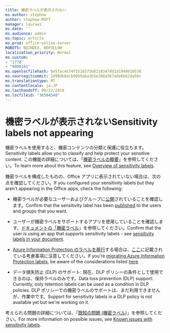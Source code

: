 ```yaml
---
title: 機密ラベルが表示されない
ms.author: stephow
author: stephow-MSFT
manager: laurawi
ms.date: ''
ms.audience: admin
ms.topic: article
ms.prod: office-online-server
ROBOTS: NOINDEX, NOFOLLOW
localization_priority: Normal
ms.custom:
- "1778"
- "9000181"
ms.openlocfilehash: be5fac4cf4f1516575b8310347dd1d1948010538
ms.sourcegitcommit: 1d98db8acb9959aba3b5e308a567ade6b62da56c
ms.translationtype: MT
ms.contentlocale: ja-JP
ms.lasthandoff: 08/22/2019
ms.locfileid: "36504540"
---
```

# <a name="sensitivity-labels-not-appearing"></a><span data-ttu-id="07d92-102">機密ラベルが表示されない</span><span class="sxs-lookup"><span data-stu-id="07d92-102">Sensitivity labels not appearing</span></span>

<span data-ttu-id="07d92-103">機密ラベルを使用すると、機密コンテンツの分類と保護に役立ちます。</span><span class="sxs-lookup"><span data-stu-id="07d92-103">Sensitivity labels allow you to classify and help protect your sensitive content.</span></span> <span data-ttu-id="07d92-104">この機能の詳細については、「[機密ラベルの概要](https://docs.microsoft.com/office365/securitycompliance/sensitivity-labels)」を参照してください。</span><span class="sxs-lookup"><span data-stu-id="07d92-104">To learn more about this feature, see [Overview of sensitivity labels](https://docs.microsoft.com/office365/securitycompliance/sensitivity-labels).</span></span>

<span data-ttu-id="07d92-105">機密ラベルを構成したものの、Office アプリに表示されていない場合は、次の点を確認してください。</span><span class="sxs-lookup"><span data-stu-id="07d92-105">If you configured your sensitivity labels but they aren't appearing in the Office apps, check the following:</span></span>

- <span data-ttu-id="07d92-106">機密ラベルが必要なユーザーおよびグループに[公開](https://docs.microsoft.com/Office365/SecurityCompliance/sensitivity-labels#what-label-policies-can-do)されていることを確認します。</span><span class="sxs-lookup"><span data-stu-id="07d92-106">Confirm that the sensitivity label has been [published](https://docs.microsoft.com/Office365/SecurityCompliance/sensitivity-labels#what-label-policies-can-do) to the users and groups that you want.</span></span>

- <span data-ttu-id="07d92-107">ユーザーが機密ラベルをサポートするアプリを使用していることを確認します。[ドキュメントの「機密ラベル](https://support.office.com/article/apply-sensitivity-labels-to-your-documents-and-email-within-office-2f96e7cd-d5a4-403b-8bd7-4cc636bae0f9?ad=US&ui=en-US&rs=en-US#bkmk_whereavailable)」を参照してください。</span><span class="sxs-lookup"><span data-stu-id="07d92-107">Confirm that the user is using an app that supports sensitivity labels - see [sensitivity labels in your document](https://support.office.com/article/apply-sensitivity-labels-to-your-documents-and-email-within-office-2f96e7cd-d5a4-403b-8bd7-4cc636bae0f9?ad=US&ui=en-US&rs=en-US#bkmk_whereavailable).</span></span>

- <span data-ttu-id="07d92-108">[Azure Information Protection のラベルを移行](https://docs.microsoft.com/azure/information-protection/configure-policy-migrate-labels)する場合は、[ここ](https://docs.microsoft.com/azure/information-protection/configure-policy-migrate-labels#considerations-for-unified-labels)に記載されている考慮事項に注意してください。</span><span class="sxs-lookup"><span data-stu-id="07d92-108">If you're [migrating Azure Information Protection labels](https://docs.microsoft.com/azure/information-protection/configure-policy-migrate-labels), be aware of the considerations listed [here](https://docs.microsoft.com/azure/information-protection/configure-policy-migrate-labels#considerations-for-unified-labels).</span></span>

- <span data-ttu-id="07d92-109">データ損失防止 (DLP) のサポート: 現在、DLP ポリシーの条件として使用できるのは、保持ラベルのみです。</span><span class="sxs-lookup"><span data-stu-id="07d92-109">Data loss prevention (DLP) support: Currently, only retention labels can be used as a condition in DLP policies.</span></span>  <span data-ttu-id="07d92-110">DLP ポリシーでの機密ラベルのサポートは、まだ利用できませんが、作業中です。</span><span class="sxs-lookup"><span data-stu-id="07d92-110">Support for sensitivity labels in a DLP policy is not available yet but we're working on it.</span></span>

<span data-ttu-id="07d92-111">考えられる問題の詳細については、「[既知の問題 (機密ラベル](https://support.office.com/article/known-issues-with-sensitivity-labels-in-office-b169d687-2bbd-4e21-a440-7da1b2743edc?ui=en-US&rs=en-US&ad=US))」を参照してください。</span><span class="sxs-lookup"><span data-stu-id="07d92-111">For more information on possible issues, see [Known issues with sensitivity labels](https://support.office.com/article/known-issues-with-sensitivity-labels-in-office-b169d687-2bbd-4e21-a440-7da1b2743edc?ui=en-US&rs=en-US&ad=US).</span></span>